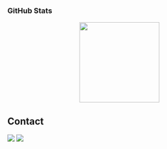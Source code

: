 
### GitHub Stats

<p align="center">
<a href="https://github.com/pablo-de">
  <img height="180em" src="https://github-readme-stats-eight-theta.vercel.app/api/top-langs/?username=pablo-de&layout=compact&langs_count=8&theme=darcula"/>
</a>
</p>

## Contact

<a href="https://www.linkedin.com/in/pablo-díaz-echeveste"><img src="https://img.shields.io/badge/-Pablo%20DE-0077B5?style=flat&logo=Linkedin&logoColor=white"/></a>
<a href="mailto:diazechevestepablom@gmail.com"><img src="https://img.shields.io/badge/-diazechevestepablo@gmail.com-D14836?style=flat&logo=Gmail&logoColor=white"/></a>
</p>
